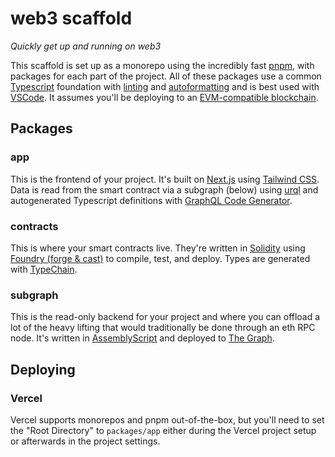 # web3 scaffold

_Quickly get up and running on web3_

This scaffold is set up as a monorepo using the incredibly fast [pnpm](https://pnpm.io/), with packages for each part of the project. All of these packages use  a common [Typescript](https://www.typescriptlang.org/) foundation with [linting](https://eslint.org/) and [autoformatting](https://prettier.io/) and is best used with [VSCode](https://code.visualstudio.com/). It assumes you'll be deploying to an [EVM-compatible blockchain](https://chainlist.org/).


## Packages

### app

This is the frontend of your project. It's built on [Next.js](https://nextjs.org/) using [Tailwind CSS](https://tailwindcss.com/). Data is read from the smart contract via a subgraph (below) using [urql](https://formidable.com/open-source/urql/) and autogenerated Typescript definitions with [GraphQL Code Generator](https://www.graphql-code-generator.com/).

### contracts

This is where your smart contracts live. They're written in [Solidity](https://docs.soliditylang.org/) using [Foundry (forge & cast)](https://book.getfoundry.sh/) to compile, test, and deploy. Types are generated with [TypeChain](https://github.com/dethcrypto/TypeChain).

### subgraph

This is the read-only backend for your project and where you can offload a lot of the heavy lifting that would traditionally be done through an eth RPC node. It's written in [AssemblyScript](https://www.assemblyscript.org/) and deployed to [The Graph](https://thegraph.com/).


## Deploying

### Vercel

Vercel supports monorepos and pnpm out-of-the-box, but you'll need to set the "Root Directory" to `packages/app` either during the Vercel project setup or afterwards in the project settings.
